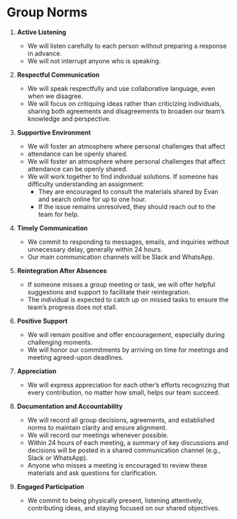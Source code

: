 # Group Norms

<!-- group norms summary -->

<!-- group norms list -->

1. **Active Listening**

   - We will listen carefully to each person without preparing a response in advance.
   - We will not interrupt anyone who is speaking.

2. **Respectful Communication**

   - We will speak respectfully and use collaborative language, even when we disagree.
   - We will focus on critiquing ideas rather than criticizing individuals, sharing
   both agreements and disagreements to broaden our team’s knowledge and perspective.

3. **Supportive Environment**

   - We will foster an atmosphere where personal challenges that affect  
   - attendance can be openly shared.
   - We will foster an atmosphere where personal challenges that affect
   attendance can be openly shared.  
   - We will work together to find individual solutions.
   If someone has difficulty understanding an assignment:
     - They are encouraged to consult the materials shared by Evan and search online
   for up to one hour.
     - If the issue remains unresolved, they should reach out to the team for help.

4. **Timely Communication**

   - We commit to responding to messages, emails,
   and inquiries without unnecessary delay, generally within 24 hours.
   - Our main communication channels will be Slack and WhatsApp.

5. **Reintegration After Absences**

   - If someone misses a group meeting or task, we will offer helpful suggestions
   and support to facilitate their reintegration.
   - The individual is expected to catch up on missed
   tasks to ensure the team’s progress does not stall.

6. **Positive Support**

   - We will remain positive and offer
   encouragement, especially during challenging moments.
   - We will honor our commitments by arriving on
   time for meetings and meeting agreed-upon deadlines.

7. **Appreciation**

   - We will express appreciation for each other’s efforts recognizing that every
   contribution, no matter how small, helps our team succeed.

8. **Documentation and Accountability**

   - We will record all group decisions, agreements, and established norms to
   maintain clarity and ensure alignment.
   - We will record our meetings whenever possible.
   - Within 24 hours of each meeting, a summary of
   key discussions and decisions will be posted in
   a shared communication channel (e.g., Slack or WhatsApp).
   - Anyone who misses a meeting is encouraged to review
   these materials and ask questions for clarification.

9. **Engaged Participation**
  
   - We commit to being physically present, listening attentively, contributing
   ideas, and staying focused on our shared objectives.
